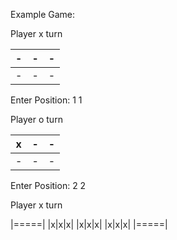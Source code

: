 Example Game:

Player x turn

|-|-|-|
|-|-|-|
|-|-|-|

Enter Position: 1 1

Player o turn

|x|-|-|
|-|-|-|
|-|-|-|

Enter Position: 2 2

Player x turn

|=====|
|x|x|x|
|x|x|x|
|x|x|x|
|=====|

